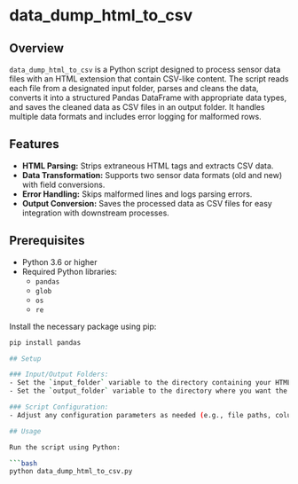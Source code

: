 # data_dump_html_to_csv

## Overview

`data_dump_html_to_csv` is a Python script designed to process sensor data files with an HTML extension that contain CSV-like content. The script reads each file from a designated input folder, parses and cleans the data, converts it into a structured Pandas DataFrame with appropriate data types, and saves the cleaned data as CSV files in an output folder. It handles multiple data formats and includes error logging for malformed rows.

## Features

- **HTML Parsing:** Strips extraneous HTML tags and extracts CSV data.
- **Data Transformation:** Supports two sensor data formats (old and new) with field conversions.
- **Error Handling:** Skips malformed lines and logs parsing errors.
- **Output Conversion:** Saves the processed data as CSV files for easy integration with downstream processes.

## Prerequisites

- Python 3.6 or higher
- Required Python libraries:
  - `pandas`
  - `glob`
  - `os`
  - `re`

Install the necessary package using pip:

```bash
pip install pandas

## Setup

### Input/Output Folders:
- Set the `input_folder` variable to the directory containing your HTML sensor data files.
- Set the `output_folder` variable to the directory where you want the converted CSV files to be saved.

### Script Configuration:
- Adjust any configuration parameters as needed (e.g., file paths, column data types) directly in the script.

## Usage

Run the script using Python:

```bash
python data_dump_html_to_csv.py
